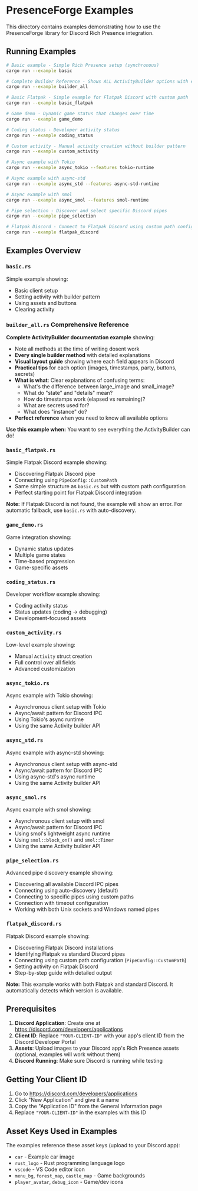 # PresenceForge Examples

This directory contains examples demonstrating how to use the PresenceForge library for Discord Rich Presence integration.

## Running Examples

```bash
# Basic example - Simple Rich Presence setup (synchronous)
cargo run --example basic

# Complete Builder Reference - Shows ALL ActivityBuilder options with explanations
cargo run --example builder_all

# Basic Flatpak - Simple example for Flatpak Discord with custom path
cargo run --example basic_flatpak

# Game demo - Dynamic game status that changes over time
cargo run --example game_demo

# Coding status - Developer activity status
cargo run --example coding_status

# Custom activity - Manual activity creation without builder pattern
cargo run --example custom_activity

# Async example with Tokio
cargo run --example async_tokio --features tokio-runtime

# Async example with async-std
cargo run --example async_std --features async-std-runtime

# Async example with smol
cargo run --example async_smol --features smol-runtime

# Pipe selection - Discover and select specific Discord pipes
cargo run --example pipe_selection

# Flatpak Discord - Connect to Flatpak Discord using custom path configuration
cargo run --example flatpak_discord
```

## Examples Overview

### `basic.rs`

Simple example showing:

- Basic client setup
- Setting activity with builder pattern
- Using assets and buttons
- Clearing activity

### `builder_all.rs`  **Comprehensive Reference**

**Complete ActivityBuilder documentation example** showing:
- Note all methods at the time of writing dosent work
- **Every single builder method** with detailed explanations
- **Visual layout guide** showing where each field appears in Discord
- **Practical tips** for each option (images, timestamps, party, buttons, secrets)
- **What is what**: Clear explanations of confusing terms:
  - What's the difference between large_image and small_image?
  - What do "state" and "details" mean?
  - How do timestamps work (elapsed vs remaining)?
  - What are secrets used for?
  - What does "instance" do?
- **Perfect reference** when you need to know all available options

**Use this example when:** You want to see everything the ActivityBuilder can do!

### `basic_flatpak.rs`

Simple Flatpak Discord example showing:

- Discovering Flatpak Discord pipe
- Connecting using `PipeConfig::CustomPath`
- Same simple structure as `basic.rs` but with custom path configuration
- Perfect starting point for Flatpak Discord integration

**Note:** If Flatpak Discord is not found, the example will show an error. For automatic fallback, use `basic.rs` with auto-discovery.

### `game_demo.rs`

Game integration showing:

- Dynamic status updates
- Multiple game states
- Time-based progression
- Game-specific assets

### `coding_status.rs`

Developer workflow example showing:

- Coding activity status
- Status updates (coding → debugging)
- Development-focused assets

### `custom_activity.rs`

Low-level example showing:

- Manual `Activity` struct creation
- Full control over all fields
- Advanced customization

### `async_tokio.rs`

Async example with Tokio showing:

- Asynchronous client setup with Tokio
- Async/await pattern for Discord IPC
- Using Tokio's async runtime
- Using the same Activity builder API

### `async_std.rs`

Async example with async-std showing:

- Asynchronous client setup with async-std
- Async/await pattern for Discord IPC
- Using async-std's async runtime
- Using the same Activity builder API

### `async_smol.rs`

Async example with smol showing:

- Asynchronous client setup with smol
- Async/await pattern for Discord IPC
- Using smol's lightweight async runtime
- Using `smol::block_on()` and `smol::Timer`
- Using the same Activity builder API

### `pipe_selection.rs`

Advanced pipe discovery example showing:

- Discovering all available Discord IPC pipes
- Connecting using auto-discovery (default)
- Connecting to specific pipes using custom paths
- Connection with timeout configuration
- Working with both Unix sockets and Windows named pipes

### `flatpak_discord.rs`

Flatpak Discord example showing:

- Discovering Flatpak Discord installations
- Identifying Flatpak vs standard Discord pipes
- Connecting using custom path configuration (`PipeConfig::CustomPath`)
- Setting activity on Flatpak Discord
- Step-by-step guide with detailed output

**Note:** This example works with both Flatpak and standard Discord. It automatically detects which version is available.

## Prerequisites

1. **Discord Application**: Create one at https://discord.com/developers/applications
2. **Client ID**: Replace `"YOUR-CLIENT-ID"` with your app's client ID from the Discord Developer Portal
3. **Assets**: Upload images to your Discord app's Rich Presence assets (optional, examples will work without them)
4. **Discord Running**: Make sure Discord is running while testing

## Getting Your Client ID

1. Go to https://discord.com/developers/applications
2. Click "New Application" and give it a name
3. Copy the "Application ID" from the General Information page
4. Replace `"YOUR-CLIENT-ID"` in the examples with this ID

## Asset Keys Used in Examples

The examples reference these asset keys (upload to your Discord app):

- `car` - Example car image
- `rust_logo` - Rust programming language logo
- `vscode` - VS Code editor icon
- `menu_bg`, `forest_map`, `castle_map` - Game backgrounds
- `player_avatar`, `debug_icon` - Game/dev icons
